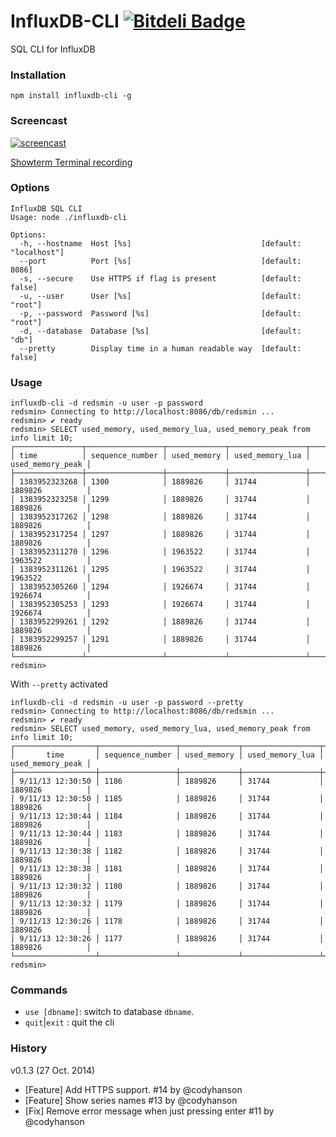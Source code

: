 InfluxDB-CLI [![Bitdeli Badge](https://d2weczhvl823v0.cloudfront.net/FGRibreau/influxdb-cli/trend.png)](https://bitdeli.com/free "Bitdeli Badge")
============

SQL CLI for InfluxDB

### Installation
```shell
npm install influxdb-cli -g
```

### Screencast

[![screencast](http://i.imgur.com/VpCXxlm.gif)](http://showterm.io/0cec86260d6a74f636907#slow)

[Showterm Terminal recording](http://showterm.io/0cec86260d6a74f636907#slow)

### Options

```shell
InfluxDB SQL CLI
Usage: node ./influxdb-cli

Options:
  -h, --hostname  Host [%s]                             [default: "localhost"]
  --port          Port [%s]                             [default: 8086]
  -s, --secure    Use HTTPS if flag is present          [default: false]
  -u, --user      User [%s]                             [default: "root"]
  -p, --password  Password [%s]                         [default: "root"]
  -d, --database  Database [%s]                         [default: "db"]
  --pretty        Display time in a human readable way  [default: false]
```

### Usage

```shell
influxdb-cli -d redsmin -u user -p password
redsmin> Connecting to http://localhost:8086/db/redsmin ...
redsmin> ✔ ready
redsmin> SELECT used_memory, used_memory_lua, used_memory_peak from info limit 10;
┌───────────────┬─────────────────┬─────────────┬─────────────────┬──────────────────┐
│ time          │ sequence_number │ used_memory │ used_memory_lua │ used_memory_peak │
├───────────────┼─────────────────┼─────────────┼─────────────────┼──────────────────┤
│ 1383952323268 │ 1300            │ 1889826     │ 31744           │ 1889826          │
│ 1383952323258 │ 1299            │ 1889826     │ 31744           │ 1889826          │
│ 1383952317262 │ 1298            │ 1889826     │ 31744           │ 1889826          │
│ 1383952317254 │ 1297            │ 1889826     │ 31744           │ 1889826          │
│ 1383952311270 │ 1296            │ 1963522     │ 31744           │ 1963522          │
│ 1383952311261 │ 1295            │ 1963522     │ 31744           │ 1963522          │
│ 1383952305260 │ 1294            │ 1926674     │ 31744           │ 1926674          │
│ 1383952305253 │ 1293            │ 1926674     │ 31744           │ 1926674          │
│ 1383952299261 │ 1292            │ 1889826     │ 31744           │ 1889826          │
│ 1383952299257 │ 1291            │ 1889826     │ 31744           │ 1889826          │
└───────────────┴─────────────────┴─────────────┴─────────────────┴──────────────────┘
redsmin>
```

With `--pretty` activated

```
influxdb-cli -d redsmin -u user -p password --pretty
redsmin> Connecting to http://localhost:8086/db/redsmin ...
redsmin> ✔ ready
redsmin> SELECT used_memory, used_memory_lua, used_memory_peak from info limit 10;
┌──────────────────┬─────────────────┬─────────────┬─────────────────┬──────────────────┐
│       time       │ sequence_number │ used_memory │ used_memory_lua │ used_memory_peak │
├──────────────────┼─────────────────┼─────────────┼─────────────────┼──────────────────┤
│ 9/11/13 12:30:50 │ 1186            │ 1889826     │ 31744           │ 1889826          │
│ 9/11/13 12:30:50 │ 1185            │ 1889826     │ 31744           │ 1889826          │
│ 9/11/13 12:30:44 │ 1184            │ 1889826     │ 31744           │ 1889826          │
│ 9/11/13 12:30:44 │ 1183            │ 1889826     │ 31744           │ 1889826          │
│ 9/11/13 12:30:38 │ 1182            │ 1889826     │ 31744           │ 1889826          │
│ 9/11/13 12:30:38 │ 1181            │ 1889826     │ 31744           │ 1889826          │
│ 9/11/13 12:30:32 │ 1180            │ 1889826     │ 31744           │ 1889826          │
│ 9/11/13 12:30:32 │ 1179            │ 1889826     │ 31744           │ 1889826          │
│ 9/11/13 12:30:26 │ 1178            │ 1889826     │ 31744           │ 1889826          │
│ 9/11/13 12:30:26 │ 1177            │ 1889826     │ 31744           │ 1889826          │
└──────────────────┴─────────────────┴─────────────┴─────────────────┴──────────────────┘
redsmin>
```
### Commands

- `use [dbname]`: switch to database `dbname`.
- `quit`|`exit` : quit the cli


### History


v0.1.3 (27 Oct. 2014)

- [Feature] Add HTTPS support. #14 by @codyhanson
- [Feature] Show series names #13 by @codyhanson
- [Fix] Remove error message when just pressing enter #11 by @codyhanson 
